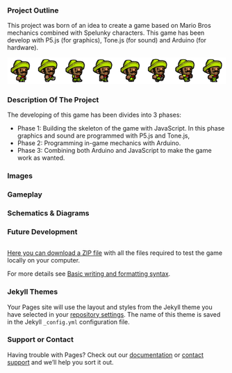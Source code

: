 ### Project Outline
This project was born of an idea to create a game based on Mario Bros mechanics combined with Spelunky characters.
This game has been develop with P5.js (for graphics), Tone.js (for sound) and Arduino (for hardware).


![Spelunky](/docs/assets/playersprite.png)

### Description Of The Project
The developing of this game has been divides into 3 phases:
  - Phase 1: Building the skeleton of the game with JavaScript.
             In this phase graphics and sound are programmed with P5.js and Tone.js, 
  - Phase 2: Programming in-game mechanics with Arduino.
  - Phase 3: Combining both Arduino and JavaScript to make the game work as wanted.


### Images

### Gameplay

### Schematics & Diagrams

### Future Development


```markdown

```

[Here you can download a ZIP file](https://github.com/pgonz13/Block-Skip/blob/gh-pages/docs/assets/PDM%20Final%20Project.zip) with all the files required to test the game locally on your computer.




For more details see [Basic writing and formatting syntax](https://docs.github.com/en/github/writing-on-github/getting-started-with-writing-and-formatting-on-github/basic-writing-and-formatting-syntax).

### Jekyll Themes

Your Pages site will use the layout and styles from the Jekyll theme you have selected in your [repository settings](https://github.com/pgonz13/Block-Skip/settings/pages). The name of this theme is saved in the Jekyll `_config.yml` configuration file.

### Support or Contact

Having trouble with Pages? Check out our [documentation](https://docs.github.com/categories/github-pages-basics/) or [contact support](https://support.github.com/contact) and we’ll help you sort it out.
